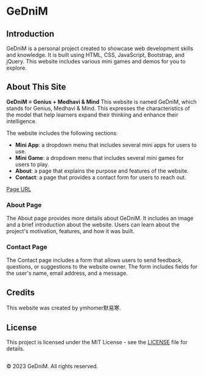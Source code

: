 # GeDniM

## Introduction

GeDniM is a personal project created to showcase web development skills and knowledge. It is built using HTML, CSS, JavaScript, Bootstrap, and jQuery. This website includes various mini games and demos for you to explore.

## About This Site

**GeDniM = Genius + Medhavi & Mind**
This website is named GeDniM, which stands for Genius, Medhavi & Mind. This expresses the characteristics of the model that help learners expand their thinking and enhance their intelligence.

The website includes the following sections:

- **Mini App**: a dropdown menu that includes several mini apps for users to use.
- **Mini Game**: a dropdown menu that includes several mini games for users to play.
- **About**: a page that explains the purpose and features of the website.
- **Contact**: a page that provides a contact form for users to reach out.

[Page URL](https://ymhomer.github.io/miniapp/)

### About Page

The About page provides more details about GeDniM. It includes an image and a brief introduction about the website. Users can learn about the project's motivation, features, and how it was built.

### Contact Page

The Contact page includes a form that allows users to send feedback, questions, or suggestions to the website owner. The form includes fields for the user's name, email address, and a message.

## Credits

This website was created by ymhomer默易寒.

## License

This project is licensed under the MIT License - see the [LICENSE](LICENSE) file for details.

## 
© 2023 GeDniM. All rights reserved.